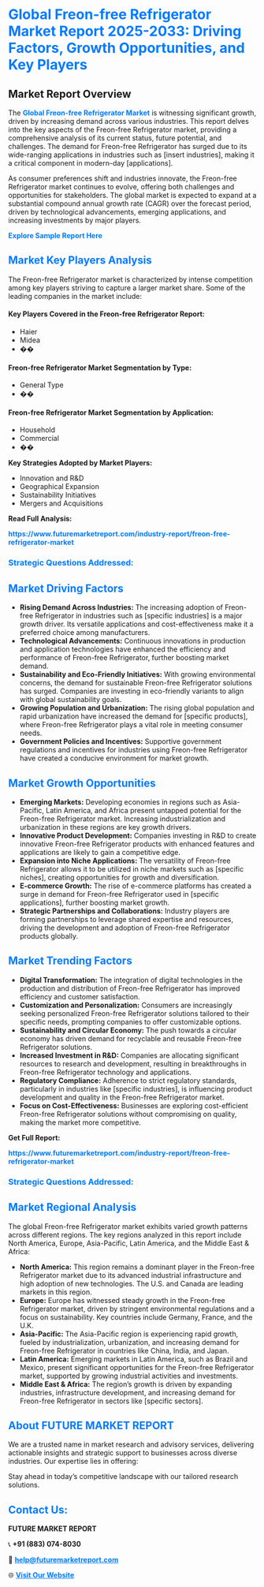 <h1 style="color: #007BFF;">Global Freon-free Refrigerator Market Report 2025-2033: Driving Factors, Growth Opportunities, and Key Players</h1>

<section id="overview">
<h2>Market Report Overview</h2>
<p>The <a href="https://www.futuremarketreport.com/industry-report/freon-free-refrigerator-market" style="color: #007BFF; text-decoration: none;"><strong>Global Freon-free Refrigerator Market</strong></a> is witnessing significant growth, driven by increasing demand across various industries. This report delves into the key aspects of the Freon-free Refrigerator market, providing a comprehensive analysis of its current status, future potential, and challenges. The demand for Freon-free Refrigerator has surged due to its wide-ranging applications in industries such as [insert industries], making it a critical component in modern-day [applications].</p>
<p>As consumer preferences shift and industries innovate, the Freon-free Refrigerator market continues to evolve, offering both challenges and opportunities for stakeholders. The global market is expected to expand at a substantial compound annual growth rate (CAGR) over the forecast period, driven by technological advancements, emerging applications, and increasing investments by major players.</p>
</section>

<section id="overview">
<p><a href="https://www.futuremarketreport.com/request-sample/reportId=114024" style="color: #007BFF; text-decoration: none;"><strong>Explore Sample Report Here</strong></a></p>
</section>

<section id="key-players">
<h2 style="color: #007BFF;">Market Key Players Analysis</h2>
<p>The Freon-free Refrigerator market is characterized by intense competition among key players striving to capture a larger market share. Some of the leading companies in the market include:</p>
<h4>Key Players Covered in the Freon-free Refrigerator Report:</h4>
<ul><li>Haier</li><li>Midea</li><li>��</li></ul>
<h4>Freon-free Refrigerator Market Segmentation by Type:</h4>
<ul><li>General Type</li><li>��</li></ul>

<h4>Freon-free Refrigerator Market Segmentation by Application:</h4>
<ul><li>Household</li><li>Commercial</li><li>��</li></ul>
<p><strong>Key Strategies Adopted by Market Players:</strong></p>
<ul>
<li>Innovation and R&D</li>
<li>Geographical Expansion</li>
<li>Sustainability Initiatives</li>
<li>Mergers and Acquisitions</li>
</ul>
</section>

<section>
<p><strong>Read Full Analysis: </strong></p><a href="https://www.futuremarketreport.com/industry-report/freon-free-refrigerator-market" style="color: #007BFF; text-decoration: none;"><strong>https://www.futuremarketreport.com/industry-report/freon-free-refrigerator-market</strong></a>
<h3 style="color: #007BFF;">Strategic Questions Addressed:</h3>
</section>

<section id="driving-factors">
<h2 style="color: #007BFF;">Market Driving Factors</h2>
<ul>
<li><strong>Rising Demand Across Industries:</strong> The increasing adoption of Freon-free Refrigerator in industries such as [specific industries] is a major growth driver. Its versatile applications and cost-effectiveness make it a preferred choice among manufacturers.</li>
<li><strong>Technological Advancements:</strong> Continuous innovations in production and application technologies have enhanced the efficiency and performance of Freon-free Refrigerator, further boosting market demand.</li>
<li><strong>Sustainability and Eco-Friendly Initiatives:</strong> With growing environmental concerns, the demand for sustainable Freon-free Refrigerator solutions has surged. Companies are investing in eco-friendly variants to align with global sustainability goals.</li>
<li><strong>Growing Population and Urbanization:</strong> The rising global population and rapid urbanization have increased the demand for [specific products], where Freon-free Refrigerator plays a vital role in meeting consumer needs.</li>
<li><strong>Government Policies and Incentives:</strong> Supportive government regulations and incentives for industries using Freon-free Refrigerator have created a conducive environment for market growth.</li>
</ul>
</section>

<section id="growth-opportunities">
<h2 style="color: #007BFF;">Market Growth Opportunities</h2>
<ul>
<li><strong>Emerging Markets:</strong> Developing economies in regions such as Asia-Pacific, Latin America, and Africa present untapped potential for the Freon-free Refrigerator market. Increasing industrialization and urbanization in these regions are key growth drivers.</li>
<li><strong>Innovative Product Development:</strong> Companies investing in R&D to create innovative Freon-free Refrigerator products with enhanced features and applications are likely to gain a competitive edge.</li>
<li><strong>Expansion into Niche Applications:</strong> The versatility of Freon-free Refrigerator allows it to be utilized in niche markets such as [specific niches], creating opportunities for growth and diversification.</li>
<li><strong>E-commerce Growth:</strong> The rise of e-commerce platforms has created a surge in demand for Freon-free Refrigerator used in [specific applications], further boosting market growth.</li>
<li><strong>Strategic Partnerships and Collaborations:</strong> Industry players are forming partnerships to leverage shared expertise and resources, driving the development and adoption of Freon-free Refrigerator products globally.</li>
</ul>
</section>

<section id="trending-factors">
<h2 style="color: #007BFF;">Market Trending Factors</h2>
<ul>
<li><strong>Digital Transformation:</strong> The integration of digital technologies in the production and distribution of Freon-free Refrigerator has improved efficiency and customer satisfaction.</li>
<li><strong>Customization and Personalization:</strong> Consumers are increasingly seeking personalized Freon-free Refrigerator solutions tailored to their specific needs, prompting companies to offer customizable options.</li>
<li><strong>Sustainability and Circular Economy:</strong> The push towards a circular economy has driven demand for recyclable and reusable Freon-free Refrigerator solutions.</li>
<li><strong>Increased Investment in R&D:</strong> Companies are allocating significant resources to research and development, resulting in breakthroughs in Freon-free Refrigerator technology and applications.</li>
<li><strong>Regulatory Compliance:</strong> Adherence to strict regulatory standards, particularly in industries like [specific industries], is influencing product development and quality in the Freon-free Refrigerator market.</li>
<li><strong>Focus on Cost-Effectiveness:</strong> Businesses are exploring cost-efficient Freon-free Refrigerator solutions without compromising on quality, making the market more competitive.</li>
</ul>
</section>

<section>
<p><strong>Get Full Report: </strong></p><a href="https://www.futuremarketreport.com/industry-report/freon-free-refrigerator-market" style="color: #007BFF; text-decoration: none;"><strong>https://www.futuremarketreport.com/industry-report/freon-free-refrigerator-market</strong></a>
<h3 style="color: #007BFF;">Strategic Questions Addressed:</h3>
</section>


<section id="regional-analysis">
<h2 style="color: #007BFF;">Market Regional Analysis</h2>
<p>The global Freon-free Refrigerator market exhibits varied growth patterns across different regions. The key regions analyzed in this report include North America, Europe, Asia-Pacific, Latin America, and the Middle East & Africa:</p>
<ul>
<li><strong>North America:</strong> This region remains a dominant player in the Freon-free Refrigerator market due to its advanced industrial infrastructure and high adoption of new technologies. The U.S. and Canada are leading markets in this region.</li>
<li><strong>Europe:</strong> Europe has witnessed steady growth in the Freon-free Refrigerator market, driven by stringent environmental regulations and a focus on sustainability. Key countries include Germany, France, and the U.K.</li>
<li><strong>Asia-Pacific:</strong> The Asia-Pacific region is experiencing rapid growth, fueled by industrialization, urbanization, and increasing demand for Freon-free Refrigerator in countries like China, India, and Japan.</li>
<li><strong>Latin America:</strong> Emerging markets in Latin America, such as Brazil and Mexico, present significant opportunities for the Freon-free Refrigerator market, supported by growing industrial activities and investments.</li>
<li><strong>Middle East & Africa:</strong> The region’s growth is driven by expanding industries, infrastructure development, and increasing demand for Freon-free Refrigerator in sectors like [specific sectors].</li>
</ul>
</section>

<footer>
<h2 style="color: #007BFF;">About FUTURE MARKET REPORT</h2>
<p>We are a trusted name in market research and advisory services, delivering actionable insights and strategic support to businesses across diverse industries. Our expertise lies in offering:</p>

<p>Stay ahead in today’s competitive landscape with our tailored research solutions.</p>

<h2 style="color: #007BFF;">Contact Us:</h2>
<p><strong>FUTURE MARKET REPORT</strong></p>
<p>📞 <strong>+91 (883) 074-8030</strong></p>
<p>📧 <strong><a href="mailto:help@futuremarketreport.com" style="color: #007BFF;">help@futuremarketreport.com</a></strong></p>
<p>🌐 <strong><a href="https://www.futuremarketreport.com/" style="color: #007BFF;">Visit Our Website</a></strong></p>
</footer>